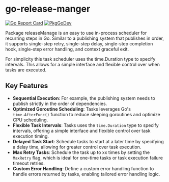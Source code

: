 # go-release-manger

[![Go Report Card](https://goreportcard.com/badge/github.com/liwentao0503/go-release-manger)](https://goreportcard.com/report/github.com/liwentao0503/go-release-manger) 
[![PkgGoDev](https://pkg.go.dev/badge/github.com/liwentao0503/go-release-manger)](https://pkg.go.dev/github.com/liwentao0503/go-release-manger)

Package releaseManage is an easy to use in-process scheduler for recurring steps in Go. Similar to a publishing system that publishes in order, 
it supports single-step retry, single-step delay, single-step completion hook, single-step error handling, and context graceful exit.

For simplicity this task scheduler uses the time.Duration type to specify intervals. This allows for a simple interface 
and flexible control over when tasks are executed.

## Key Features

- **Sequential Execution**: For example, the publishing system needs to publish strictly in the order of dependencies.
- **Optimized Goroutine Scheduling**: Tasks leverages Go's `time.AfterFunc()` function to reduce sleeping goroutines and optimize CPU scheduling.
- **Flexible Task Intervals**: Tasks uses the `time.Duration` type to specify intervals, offering a simple interface and flexible control over task execution timing.
- **Delayed Task Start**: Schedule tasks to start at a later time by specifying a delay time, allowing for greater control over task execution.
- **Max Retry Tasks**: Schedule the task up to xx times by setting the `MaxRetry` flag, which is ideal for one-time tasks or task execution failure timeout retries.
- **Custom Error Handling**: Define a custom error handling function to handle errors returned by tasks, enabling tailored error handling logic.

